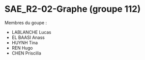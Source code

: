 # SAE_R2-02-Graphe (groupe 112)

Membres du goupe : 
- LABLANCHE Lucas
- EL BAASI Anass
- HUYNH Tina
- REN Hugo
- CHEN Priscilla
